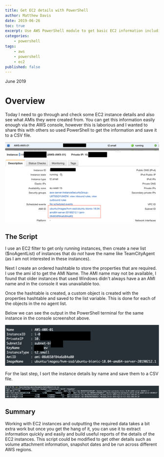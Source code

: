 ```yaml
---
title: Get EC2 details with PowerShell
author: Matthew Davis
date: 2019-06-26
toc: true
excerpt: Use AWS PowerShell module to get basic EC2 information including the AMI name used to create the instance.
categories:
    - powershell
tags:
    - aws
    - powershell
    - ec2
published: false
---
```

June 2019

# Overview

Today I need to go through and check some EC2 instance details and also see what AMIs they were created from. You can get this information easily enough via the AWS console, however this is laborious and I wanted to share this with others so used PowerShell to get the information and save it to a CSV file.

![AWS console showing ami name](/images/ec2-details-powershell/aws-console-ami.png)

## The Script

<script src="https://gist.github.com/MatthewJDavis/1bfcc34d62a9a57899215dc9f0ce60cc.js"></script>

I use an EC2 filter to get only running instances, then create a new list ($noAgentList) of instances that do *not* have the name like TeamCityAgent (as I am not interested in these instances).

Next I create an ordered hashtable to store the properties that are required. I use the ami id to get the AMI Name. The AMI name may not be available, I found that older instances that used Windows didn't always have a an AMI name and in the console it was unavailable too.

Once the hashtable is created, a custom object is created with the properties hashtable and saved to the list variable. This is done for each of the objects in the no agent list.

Below we can see the output in the PowerShell terminal for the same instance in the console screenshot above.

![Custom PowerShell object output with ami name](/images/ec2-details-powershell/ec2-details-posh.png)

For the last step, I sort the instance details by name and save them to a CSV file.

![EC2 instance details saved to csv](/images/ec2-details-powershell/ec2-details-csv-output.png)

## Summary

Working with EC2 instances and outputting the required data takes a bit extra work but once you get the hang of it, you can use it to extract information quickly and easily and build useful reports of the details of the EC2 instances. This script could be modified to get other details such as volume attachment information, snapshot dates and be run across different AWS regions.
